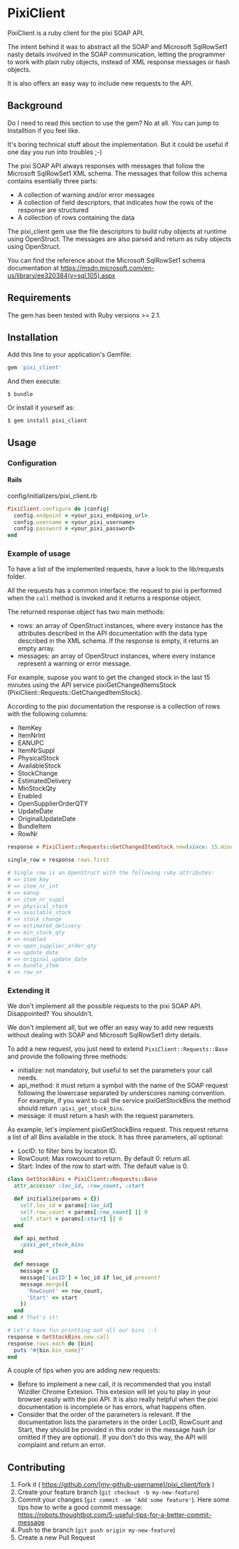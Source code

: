 # PixiClient

PixiClient is a ruby client for the pixi SOAP API.

The intent behind it was to abstract all the SOAP and Microsoft SqlRowSet1 nasty details involved in the SOAP communication, letting the programmer to work with plain ruby objects, instead of XML response messages or hash objects.

It is also offers an easy way to include new requests to the API.

## Background

Do I need to read this section to use the gem? No at all. You can jump to Installtion if you feel like.

It's boring technical stuff about the implementation. But it could be useful if one day you run into troubles ;-)

The pixi SOAP API always responses with messages that follow the Microsoft SqlRowSet1 XML schema. The messages that follow this schema contains esentially three parts:
* A collection of warning and/or error messages
* A collection of field descriptors, that indicates how the rows of the response are structured
* A collection of rows containing the data

The pixi_client gem use the file descriptors to build ruby objects at runtime using OpenStruct.
The messages are also parsed and return as ruby objects using OpenStruct.

You can find the reference about the Microsoft SqlRowSet1 schema documentation at https://msdn.microsoft.com/en-us/library/ee320384(v=sql.105).aspx

## Requirements

The gem has been tested with Ruby versions >= 2.1.

## Installation

Add this line to your application's Gemfile:

```ruby
gem 'pixi_client'
```

And then execute:

    $ bundle

Or install it yourself as:

    $ gem install pixi_client

## Usage

### Configuration

#### Rails

config/initializers/pixi_client.rb

```ruby
PixiClient.configure do |config|
  config.endpoint = <your_pixi_endpoing_url>
  config.username = <your_pixi_username>
  config.password = <your_pixi_password>
end
```

### Example of usage

To have a list of the implemented requests, have a look to the lib/requests folder.

All the requests has a common interface: the request to pixi is performed when the `call` method is invoked and it returns a response object.

The returned response object has two main methods:
* rows: an array of OpenStruct instances, where every instance has the attributes described in the API documentation with the data type described in the XML schema. If the response is empty, it returns an empty array.
* messages: an array of OpenStruct instances, where every instance represent a warning or error message.

For example, supose you want to get the changed stock in the last 15 minutes using the API service pixiGetChangedItemsStock (PixiClient::Requests::GetChangedItemStock).

According to the pixi documentation the response is a collection of rows with the following columns:
* ItemKey
* ItemNrInt
* EANUPC
* ItemNrSuppl
* PhysicalStock
* AvailableStock
* StockChange
* EstimatedDelivery
* MinStockQty
* Enabled
* OpenSupplierOrderQTY
* UpdateDate
* OriginalUpdateDate
* BundleItem
* RowNr

```ruby
response = PixiClient::Requests::GetChangedItemStock.new(since: 15.minutes.before).call

single_row = response.rows.first

# Single row is an OpenStruct with the following ruby attributes:
# => item_key
# => item_nr_int
# => eanup
# => item_nr_suppl
# => physical_stock
# => available_stock
# => stock_change
# => estimated_delivery
# => min_stock_qty
# => enabled
# => open_supplier_order_qty
# => update_date
# => original_update_date
# => bundle_item
# => row_nr

```
### Extending it

We don't implement all the possible requests to the pixi SOAP API. Disappointed? You shouldn't.

We don't implement all, but we offer an easy way to add new requests without dealing with SOAP and Microsoft SqlRowSet1 dirty details.

To add a new request, you just need to extend `PixiClient::Requests::Base` and provide the following three methods:
* initialize: not mandatory, but useful to set the parameters your call needs.
* api_method: it must return a symbol with the name of the SOAP request following the lowercase separated by underscores naming convention. For example, if you want to call the service pixiGetStockBins the method should return `:pixi_get_stock_bins`.
* message: it must return a hash with the request parameters.

As example, let's implement pixiGetStockBins request. This request returns a list of all Bins available in the stock. It has three parameters, all optional:
* LocID: to filter bins by location ID.
* RowCount: Max rowcount to return. By default 0: return all.
* Start: Index of the row to start with. The default value is 0.

```ruby
class GetStockBins < PixiClient::Requests::Base
  attr_accessor :loc_id, :row_count, :start

  def initialize(params = {})
    self.loc_id = params[:loc_id]
    self.row_count = params[:row_count] || 0
    self.start = params[:start] || 0
  end

  def api_method
    :pixi_get_stock_bins
  end

  def message
    message = {}
    message['LocID'] = loc_id if loc_id.present?
    message.merge({
      'RowCount' => row_count,
      'Start' => start
    })
  end
end # That's it!

# Let's have fun printting out all our bins :-)
response = GetStockBins.new.call
response.rows.each do |bin|
  puts "#{bin.bin_name}"
end
```

A couple of tips when you are adding new requests:
* Before to implement a new call, it is recommended that you install Wizdler Chrome Extesion. This extesion will let you to play in your browser easily with the pixi API. It is also really helpful when the pixi documentation is incomplete or has errors, what happens often.
* Consider that the order of the parameters is relevant. If the documentation lists the parameters in the order LocID, RowCount and Start, they should be provided in this order in the message hash (or omitted if they are optional). If you don't do this way, the API will complaint and return an error.


## Contributing

1. Fork it ( https://github.com/[my-github-username]/pixi_client/fork )
2. Create your feature branch (`git checkout -b my-new-feature`)
3. Commit your changes (`git commit -am 'Add some feature'`). Here some tips how to write a good commit message: https://robots.thoughtbot.com/5-useful-tips-for-a-better-commit-message
4. Push to the branch (`git push origin my-new-feature`)
5. Create a new Pull Request
